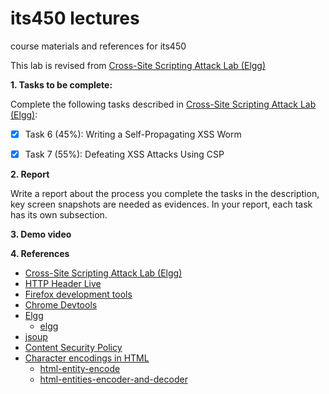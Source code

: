 # its450 lectures

course materials and references for its450

This lab is revised from [Cross-Site Scripting Attack Lab (Elgg)](https://seedsecuritylabs.org/Labs_16.04/Web/Web_XSS_Elgg/)

**1. Tasks to be complete:**

Complete the following tasks described in [Cross-Site Scripting Attack Lab (Elgg)](../lab09/refs/WebXSSElggnew.pdf):


- [x] Task 6 (45%): Writing a Self-Propagating XSS Worm
- [x] Task 7 (55%): Defeating XSS Attacks Using CSP


**2. Report**

Write a report about the process you complete the tasks in the description, key screen snapshots are needed as evidences. In your report, each task has its own subsection.


**3. Demo video**


**4. References**
* [Cross-Site Scripting Attack Lab (Elgg)](https://seedsecuritylabs.org/Labs_16.04/Web/Web_XSS_Elgg/)
* [HTTP Header Live](https://addons.mozilla.org/en-US/firefox/addon/http-header-live/)
* [Firefox development tools](https://developer.mozilla.org/en-US/docs/Tools)
* [Chrome Devtools](https://developers.google.com/web/tools/chrome-devtools)
* [Elgg](https://en.wikipedia.org/wiki/Elgg_(software))
  * [elgg](https://elgg.org/)
* [jsoup](https://jsoup.org/)
* [Content Security Policy](https://en.wikipedia.org/wiki/Content_Security_Policy)
* [Character encodings in HTML](https://en.wikipedia.org/wiki/Character_encodings_in_HTML)
  * [html-entity-encode](https://devpal.co/html-entity-encode/)
  * [html-entities-encoder-and-decoder](https://www.web2generators.com/html-based-tools/online-html-entities-encoder-and-decoder)